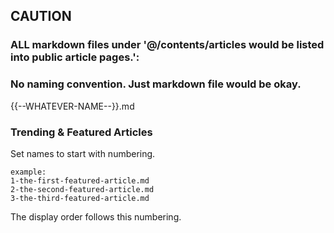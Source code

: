
## CAUTION
### ALL markdown files under '@/contents/articles would be listed into public article pages.':

### No naming convention. Just markdown file would be okay.
{{--WHATEVER-NAME--}}.md


### Trending & Featured Articles
Set names to start with numbering. 
```
example:
1-the-first-featured-article.md
2-the-second-featured-article.md
3-the-third-featured-article.md
```
The display order follows this numbering.